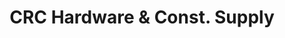 ---
title: "CRC Hardware & Const. Supply"
url: /antipolo/crc-hardware-und-const-supply/
shop: Eisenwaren
---